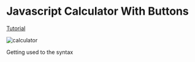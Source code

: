 # Javascript Calculator With Buttons

[Tutorial](https://www.youtube.com/watch?v=j59qQ7YWLxw&list=PLCL4UWpHGYANY4fzxJc2RvtND8DP-BnG6&index=5)

![calculator](https://res.cloudinary.com/www-madine-se/image/upload/v1584737797/Screenshot_2020-03-20_at_21.55.22_iix6bq.png)

Getting used to the syntax
